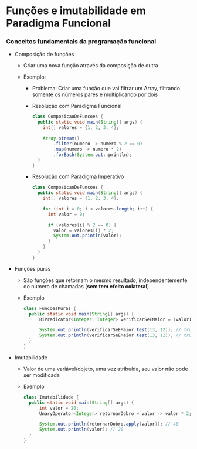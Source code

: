 # Funções e imutabilidade em Paradigma Funcional

### Conceitos fundamentais da programação funcional

* Composição de funções

  * Criar uma nova função através da composição de outra

  * Exemplo: 

    * Problema: Criar uma função que vai filtrar um Array, filtrando somente os números pares e multiplicando por dois

    * Resolução com Paradigma Funcional

      ```java
      class ComposicaoDeFuncoes {
        public static void main(String[] args) {
          int[] valores = {1, 2, 3, 4};

          Array.stream()
              .filter(numero -> numero % 2 == 0)
              .map(numero -> numero * 2)
              .forEach(System.out::println);
        }
      }
      ```

    * Resolução com Paradigma Imperativo

      ```java
      class ComposicaoDeFuncoes {
        public static void main(String[] args) {
          int[] valores = {1, 2, 3, 4};

          for (int i = 0; i < valores.length; i++) {
            int valor = 0;

            if (valores[i] % 2 == 0) {
              valor = valores[i] * 2;
              System.out.println(valor);
            }
          }
        }
      }
      ```

* Funções puras

  * São funções que retornam o mesmo resultado, independentemente do número de chamadas (**sem tem efeito colateral**)

  * Exemplo

    ```java
    class FuncoesPuras {
      public static void main(String[] args) {
          BiPredicator<Integer, Integer> verificarSeEMaior = (valor1, valor2) -> valor1 > valor2;

          System.out.println(verificarSeEMaior.test(13, 12)); // true
          System.out.println(verificarSeEMaior.test(13, 12)); // true
      }
    }
    ```

* Imutabilidade

  * Valor de uma variável/objeto, uma vez atribuída, seu valor não pode ser modificada

  * Exemplo

    ```java
    class Imutabilidade {
      public static void main(String[] args) {
          int valor = 20;
          UnaryOperator<Integer> retornarDobro = valor -> valor * 2;

          System.out.println(retornarDobro.apply(valor)); // 40
          System.out.println(valor); // 20
      }
    }
    ```